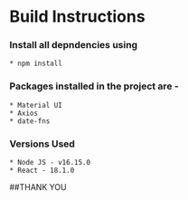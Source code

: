 # Build Instructions
### Install all depndencies using
    * npm install

### Packages installed in the project are -
    * Material UI
    * Axios
    * date-fns

### Versions Used
    * Node JS - v16.15.0
    * React - 18.1.0

##THANK YOU
